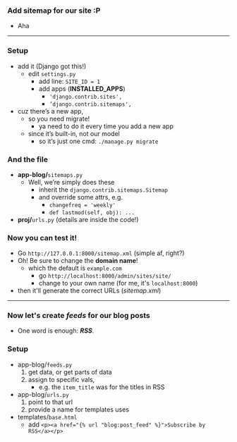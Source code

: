 
### Add **sitemap** for our site :P 
- Aha

----- 

### Setup
- add it (Django got this!)
    - edit ```settings.py```
        - add line: ```SITE_ID = 1```
        - add apps (**INSTALLED_APPS**)
            - ```'django.contrib.sites',```
            - ```’django.contrib.sitemaps',```
- cuz there’s a new app, 
    - so you need migrate! 
        - ya need to do it every time you add a new app
    - since it’s built-in, not our model
        - so it’s just one cmd: ```./manage.py migrate```
        
### And the file
- **app-blog/**```sitemaps.py``` 
    - Well, we’re simply does these 
        - inherit the ```django.contrib.sitemaps.Sitemap```
        - and override some attrs, e.g. 
            - ```changefreq = 'weekly'```
            - ```def lastmod(self, obj): ...```
- **proj/**```urls.py``` (details are inside the code!)

### Now you can test it! 
- Go ```http://127.0.0.1:8000/sitemap.xml``` (simple af, right?)
- Oh! Be sure to change the **domain name**! 
    - which the default is ```example.com```
        - go ```http://localhost:8000/admin/sites/site/```
        - change to your own name (for me, it's ```localhost:8000```)
- then it'll generate the correct URLs (*sitemap.xml*)

----------

### Now let's create *feeds* for our blog posts 
- One word is enough: ***RSS***.

### Setup 
- app-blog/```feeds.py```
    1. get data, or get parts of data
    2. assign to specific vals, 
        - e.g. the ```item_title``` was for the titles in RSS
- app-blog/```urls.py```
    1. point to that url 
    2. provide a name for templates uses 
- templates/```base.html```
    - add ```<p><a href="{% url "blog:post_feed" %}">Subscribe by RSS</a></p>```
    

